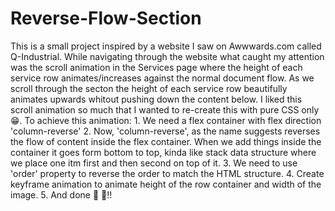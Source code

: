# Reverse-Flow-Section
This is a small project inspired by a website I saw on Awwwards.com called Q-Industrial. 
While navigating through the website what caught my attention was the scroll animation in the Services page where the height of each service row animates/increases against the normal document flow. As we scroll through the secton the height of each service row beautifully animates upwards whitout pushing down the content below.
I liked this scroll animation so much that I wanted to re-create this with pure CSS only 😁.
To achieve this animation:
    1. We need a flex container with flex direction 'column-reverse'
    2. Now, 'column-reverse', as the name suggests reverses the flow of content inside the flex container. When we add things inside the container it goes form bottom to top, kinda like stack data structure where we place one itm first and then second on top of it. 
    3. We need to use 'order' property to reverse the order to match the HTML structure. 
    4. Create keyframe animation to animate height of the row container and width of the image. 
    5. And done 🤩 🎉!!  
